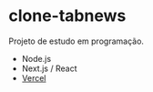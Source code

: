 # clone-tabnews
Projeto de estudo em programação.

* Node.js
* Next.js / React
* [Vercel](https://vercel.com/) 